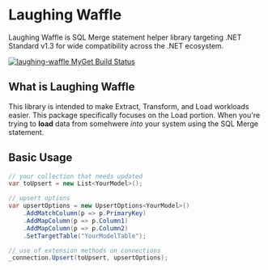 # Laughing Waffle

Laughing Waffle is SQL Merge statement helper library targeting .NET Standard v1.3 for wide compatibility across the .NET ecosystem.

[![laughing-waffle MyGet Build Status](https://www.myget.org/BuildSource/Badge/laughing-waffle?identifier=cfe06860-e514-4595-aeff-6bb1f7a2e974)](https://www.myget.org/feed/Packages/laughing-waffle)

## What is Laughing Waffle

This library is intended to make Extract, Transform, and Load workloads easier. This package specifically focuses on the Load portion. When you're trying to **load** data from somehwere *into* your system using the SQL Merge statement.

## Basic Usage

```csharp
// your collection that needs updated
var toUpsert = new List<YourModel>();

// upsert options
var upsertOptions = new UpsertOptions<YourModel>()
    .AddMatchColumn(p => p.PrimaryKey)
    .AddMapColumn(p => p.Column1)
    .AddMapColumn(p => p.Column2)
    .SetTargetTable("YourModelTable");

// use of extension methods on connections
_connection.Upsert(toUpsert, upsertOptions);
```